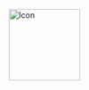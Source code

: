 <div style="display: flex; justify-content: center; align-items: center; height: 100vh;">
  <img width="128" height="128" alt="Icon" src="https://github.com/user-attachments/assets/7e224100-c180-496d-8895-24073c2fe47d" />
</div>

Very simple screen capture tool written in powershell that attempts to take 30 screenshots a second of your screen and saves them as PNG. 

The folders and files are in the same folder as the exe and are named based on the exact time their were captured followed by a numerical sequence.

**WARNING: May slow down computers with lower specs, please use at your own discretion!**

